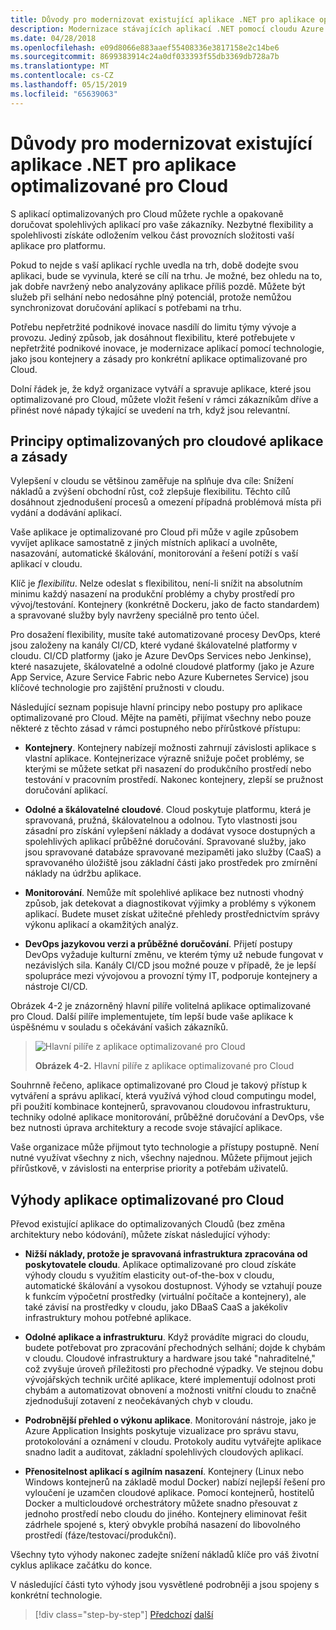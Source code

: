 ```yaml
---
title: Důvody pro modernizovat existující aplikace .NET pro aplikace optimalizované pro Cloud
description: Modernizace stávajících aplikací .NET pomocí cloudu Azure a Windows kontejnery | Důvody pro modernizovat existující aplikace .NET pro aplikace optimalizované pro Cloud
ms.date: 04/28/2018
ms.openlocfilehash: e09d8066e883aaef55408336e3817158e2c14be6
ms.sourcegitcommit: 8699383914c24a0df033393f55db3369db728a7b
ms.translationtype: MT
ms.contentlocale: cs-CZ
ms.lasthandoff: 05/15/2019
ms.locfileid: "65639063"
---
```

# <a name="reasons-to-modernize-existing-net-apps-to-cloud-optimized-applications"></a>Důvody pro modernizovat existující aplikace .NET pro aplikace optimalizované pro Cloud

S aplikací optimalizovaných pro Cloud můžete rychle a opakovaně doručovat spolehlivých aplikací pro vaše zákazníky. Nezbytné flexibility a spolehlivosti získáte odložením velkou část provozních složitosti vaší aplikace pro platformu.

Pokud to nejde s vaší aplikací rychle uvedla na trh, době dodejte svou aplikaci, bude se vyvinula, které se cílí na trhu. Je možné, bez ohledu na to, jak dobře navržený nebo analyzovány aplikace příliš pozdě. Můžete být služeb při selhání nebo nedosáhne plný potenciál, protože nemůžou synchronizovat doručování aplikací s potřebami na trhu.

Potřebu nepřetržité podnikové inovace nasdílí do limitu týmy vývoje a provozu. Jediný způsob, jak dosáhnout flexibilitu, které potřebujete v nepřetržité podnikové inovace, je modernizace aplikací pomocí technologie, jako jsou kontejnery a zásady pro konkrétní aplikace optimalizované pro Cloud.

Dolní řádek je, že když organizace vytváří a spravuje aplikace, které jsou optimalizované pro Cloud, můžete vložit řešení v rámci zákazníkům dříve a přinést nové nápady týkající se uvedení na trh, když jsou relevantní.

## <a name="cloud-optimized-application-principles-and-tenets"></a>Principy optimalizovaných pro cloudové aplikace a zásady 

Vylepšení v cloudu se většinou zaměřuje na splňuje dva cíle: Snížení nákladů a zvýšení obchodní růst, což zlepšuje flexibilitu. Těchto cílů dosáhnout zjednodušení procesů a omezení případná problémová místa při vydání a dodávání aplikací.

Vaše aplikace je optimalizované pro Cloud při může v agile způsobem vyvíjet aplikace samostatně z jiných místních aplikací a uvolněte, nasazování, automatické škálování, monitorování a řešení potíží s vaší aplikací v cloudu.

Klíč je *flexibilitu*. Nelze odeslat s flexibilitou, není-li snížit na absolutním minimu každý nasazení na produkční problémy a chyby prostředí pro vývoj/testování. Kontejnery (konkrétně Dockeru, jako de facto standardem) a spravované služby byly navrženy speciálně pro tento účel.

Pro dosažení flexibility, musíte také automatizované procesy DevOps, které jsou založeny na kanály CI/CD, které vydané škálovatelné platformy v cloudu. CI/CD platformy (jako je Azure DevOps Services nebo Jenkinse), které nasazujete, škálovatelné a odolné cloudové platformy (jako je Azure App Service, Azure Service Fabric nebo Azure Kubernetes Service) jsou klíčové technologie pro zajištění pružnosti v cloudu.

Následující seznam popisuje hlavní principy nebo postupy pro aplikace optimalizované pro Cloud. Mějte na paměti, přijímat všechny nebo pouze některé z těchto zásad v rámci postupného nebo přírůstkové přístupu:

- **Kontejnery**. Kontejnery nabízejí možnosti zahrnují závislosti aplikace s vlastní aplikace. Kontejnerizace výrazně snižuje počet problémy, se kterými se můžete setkat při nasazení do produkčního prostředí nebo testování v pracovním prostředí. Nakonec kontejnery, zlepší se pružnost doručování aplikací.

- **Odolné a škálovatelné cloudové**. Cloud poskytuje platformu, která je spravovaná, pružná, škálovatelnou a odolnou. Tyto vlastnosti jsou zásadní pro získání vylepšení náklady a dodávat vysoce dostupných a spolehlivých aplikací průběžné doručování. Spravované služby, jako jsou spravované databáze spravované mezipaměti jako služby (CaaS) a spravovaného úložiště jsou základní části jako prostředek pro zmírnění náklady na údržbu aplikace.

- **Monitorování**. Nemůže mít spolehlivé aplikace bez nutnosti vhodný způsob, jak detekovat a diagnostikovat výjimky a problémy s výkonem aplikací. Budete muset získat užitečné přehledy prostřednictvím správy výkonu aplikací a okamžitých analýz.

- **DevOps jazykovou verzi a průběžné doručování**. Přijetí postupy DevOps vyžaduje kulturní změnu, ve kterém týmy už nebude fungovat v nezávislých sila. Kanály CI/CD jsou možné pouze v případě, že je lepší spolupráce mezi vývojovou a provozní týmy IT, podporuje kontejnery a nástroje CI/CD.

Obrázek 4-2 je znázorněný hlavní pilíře volitelná aplikace optimalizované pro Cloud. Další pilíře implementujete, tím lepší bude vaše aplikace k úspěšnému v souladu s očekávání vašich zákazníků.

> ![Hlavní pilíře z aplikace optimalizované pro Cloud](./media/image2.png)
>
> **Obrázek 4-2.** Hlavní pilíře z aplikace optimalizované pro Cloud

Souhrnně řečeno, aplikace optimalizované pro Cloud je takový přístup k vytváření a správu aplikací, která využívá výhod cloud computingu model, při použití kombinace kontejnerů, spravovanou cloudovou infrastrukturu, techniky odolné aplikace monitorování, průběžné doručování a DevOps, vše bez nutnosti úprava architektury a recode svoje stávající aplikace.

Vaše organizace může přijmout tyto technologie a přístupy postupně. Není nutné využívat všechny z nich, všechny najednou. Můžete přijmout jejich přírůstkově, v závislosti na enterprise priority a potřebám uživatelů.

## <a name="benefits-of-a-cloud-optimized-application"></a>Výhody aplikace optimalizované pro Cloud

Převod existující aplikace do optimalizovaných Cloudů (bez změna architektury nebo kódování), můžete získat následující výhody:

- **Nižší náklady, protože je spravovaná infrastruktura zpracována od poskytovatele cloudu**. Aplikace optimalizované pro cloud získáte výhody cloudu s využitím elasticity out-of-the-box v cloudu, automatické škálování a vysokou dostupnost. Výhody se vztahují pouze k funkcím výpočetní prostředky (virtuální počítače a kontejnery), ale také závisí na prostředky v cloudu, jako DBaaS CaaS a jakékoliv infrastruktury mohou potřebné aplikace.

- **Odolné aplikace a infrastrukturu**. Když provádíte migraci do cloudu, budete potřebovat pro zpracování přechodných selhání; dojde k chybám v cloudu. Cloudové infrastruktury a hardware jsou také "nahraditelné," což zvyšuje úroveň příležitosti pro přechodné výpadky. Ve stejnou dobu vývojářských technik určité aplikace, které implementují odolnost proti chybám a automatizovat obnovení a možnosti vnitřní cloudu to značně zjednodušují zotavení z neočekávaných chyb v cloudu.

- **Podrobnější přehled o výkonu aplikace**. Monitorování nástroje, jako je Azure Application Insights poskytuje vizualizace pro správu stavu, protokolování a oznámení v cloudu. Protokoly auditu vytvářejte aplikace snadno ladit a auditovat, základní spolehlivých cloudových aplikací.

- **Přenositelnost aplikací s agilním nasazení**. Kontejnery (Linux nebo Windows kontejnerů na základě modul Docker) nabízí nejlepší řešení pro vyloučení je uzamčen cloudové aplikace. Pomocí kontejnerů, hostitelů Docker a multicloudové orchestrátory můžete snadno přesouvat z jednoho prostředí nebo cloudu do jiného. Kontejnery eliminovat řešit zádrhele spojené s, který obvykle probíhá nasazení do libovolného prostředí (fáze/testovací/produkční).

Všechny tyto výhody nakonec zadejte snížení nákladů klíče pro váš životní cyklus aplikace začátku do konce.

V následující části tyto výhody jsou vysvětlené podrobněji a jsou spojeny s konkrétní technologie.

>[!div class="step-by-step"]
>[Předchozí](index.md)
>[další](microsoft-technologies-in-cloud-optimized-applications.md)
